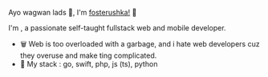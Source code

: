 Ayo wagwan lads 🤣, I'm [fosterushka!](https://github.com/fosterushka) 👋

I'm , a passionate self-taught fullstack web and mobile developer.

- 🗑️ Web is too overloaded with a garbage, and i hate web developers cuz they overuse and make ting complicated.
- 📙 My stack : go, swift, php, js (ts), python
